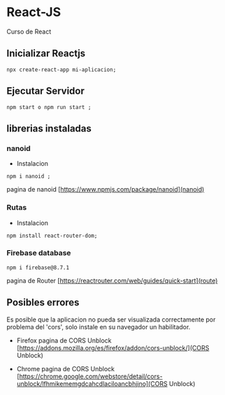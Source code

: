 # React-JS

Curso de React

## Inicializar Reactjs

```<node.js>
npx create-react-app mi-aplicacion;
```

## Ejecutar Servidor

```<node.js>
npm start o npm run start ;
```

## librerias instaladas

### nanoid

* Instalacion

```<node.js>
npm i nanoid ;
```

 pagina de nanoid [https://www.npmjs.com/package/nanoid](nanoid)

### Rutas

* Instalacion

```<node.js>
npm install react-router-dom;
```

### Firebase database

```<node.js>
npm i firebase@8.7.1
```

pagina de Router [https://reactrouter.com/web/guides/quick-start](route)

## Posibles errores

Es posible que la aplicacion no pueda ser visualizada correctamente por problema del 'cors', solo instale en su navegador un habilitador.

* Firefox
pagina de CORS Unblock [https://addons.mozilla.org/es/firefox/addon/cors-unblock/](CORS Unblock)

* Chrome
pagina de CORS Unblock [https://chrome.google.com/webstore/detail/cors-unblock/lfhmikememgdcahcdlaciloancbhjino](CORS Unblock)
